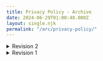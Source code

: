 ```yaml
---
title: Privacy Policy - Archive
date: 2024-06-29T01:00:48.000Z
layout: single.njk
permalink: "/arc/privacy-policy/"
---
```


<details class="sk-content">
<summary>Revision 2</summary>
This document details our usage of non-personal and personal data. This also includes our methods of collecting data, our partners, and 3rd party services we use.

## Usage of data

Most of the data collected is used for the necessary execution of a service, API, or basic telemetry.

This means that we only use data for statistics, so we can know how much a service is being used and then work more towards it to improve it.

## Collected Information

We only collect telemetry data. Personal data might be given when filling forms or sending submissions trough email but that is not required if you don't do such things.

Below is a detailed overview of our providers and what data is collected trough them.

### 1st Party Providers

<div class="table-responsive">

| Service provider | Service provided | Country of Operation | Required? | Privacy Policy                                         |
| ---------------- | ---------------- | -------------------- | --------- | ------------------------------------------------------ |
| Neocities        | Hosting          | USA                  | Yes       | [neocities.org/privacy](https://neocities.org/privacy) |

</div>

### 3rd Party Providers

These are services that offer additional services that are not needed for basic functionality.

| Service provider | Service provided | Required? | Privacy Policy                                                       |
| ---------------- | ---------------- | --------- | -------------------------------------------------------------------- |
| GoatCounter      | Telemetry        | No        | [goatcounter.com/help/privacy](https://goatcounter.com/help/privacy) |

## Changes to Privacy Policy

We have the permission to alter this policy. A notice is announced a week prior before the change takes effect. Older revisions can be found here: <a href="/arc/privacy-policy">Privacy Policy archive</a>.

</details>

<details class="sk-content">
<summary>Revision 1</summary>

This document details our usage of non-personal and personal data. This also includes our methods of collecting data, our partners, and 3rd party services we use.

## Usage of data

Most of the data collected is used for the necessary execution of a service, API, or basic telemetry.

This is more detailed on the ~~[data collection](#collected-information)~~ section

## Collected Information

We _only_ collect telemetry data. Personal data might be given when filling forms or sending e-maills, which is something that is still not available at the moment.

### 1st Party Providers

| Service provider | Service provided | Country of Operation | Required? | Privacy Policy                                         |
| ---------------- | ---------------- | -------------------- | --------- | ------------------------------------------------------ |
| Neocities        | Hosting          | USA                  | Yes       | [neocities.org/privacy](https://neocities.org/privacy) |

### 3rd Party Providers

These are services that offer additional services that are not needed for basic functionality.

| Service provider | Service provided | Required? | Privacy Policy                                                       |
| ---------------- | ---------------- | --------- | -------------------------------------------------------------------- |
| GoatCounter      | Telemetry        | No        | [goatcounter.com/help/privacy](https://goatcounter.com/help/privacy) |
| coolLabs Fonts   | Web Fonts        | No        | [docs.coollabs.io/fonts/](https://docs.coollabs.io/fonts/)           |

## Changes to Privacy Policy

We have the permission to alter this policy, whatever we want, with or without warning. Older policies can be found on archived versions of SurfScape trough [archive.org](https://archive.org).

_Last update:_ March, 17, 2024

</details>
